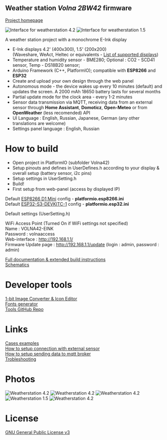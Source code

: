 ## Weather station *Volna 2BW42* firmware

[Project homepage](https://42volna.ru/)

![Interface for weatherstation 4.2](_ImagesSrc/previews/ui1.png)
![Interface for weatherstation 1.5](_ImagesSrc/previews/ui3.png)

A weather station project with a monochrome E-Ink display

- E-Ink displays 4.2' (400x300), 1.5' (200x200)  
  (Waveshare, WeAct, Heltec or equivalents - [List of supported displays](https://42volna.ru/displays/))
- Temperature and humidity sensor - BME280; Optional : CO2 - SCD41 sensor, Temp - DS18B20 sensor;
- Arduino Framework (C++, PlatformIO); compatible with **ESP8266** and **ESP32**
- Create and upload your own design through the web panel
- Autonomous mode - the device wakes up every 10 minutes (default) and updates the screen. A 2000 mAh 18650 battery lasts for several months
- Partial update mode for the clock area - every 1-2 minutes
- Sensor data transmission via MQTT, receiving data from an external sensor through **Home Assistant**, **Domoticz**, **Open-Meteo** or from **OpenWeather** (less recomended) API
- UI Language : English, Russian, Japanese, German (any other translations are welcome)
- Settings panel language : English, Russian

# How to build

- Open project in PlatformIO (subfolder Volna42)
- Setup pinouts and defines in UserDefines.h according to your display & overall setup (battery sensor, i2c pins)
- Setup settings in UserSetting.h
- Build!
- First setup from web-panel (access by displayed IP) 

Default [ESP8266 D1 Mini](https://docs.platformio.org/en/latest/boards/espressif8266/d1_mini_lite.html) config - **platformio.esp8266.ini**  
Default [ESP32-S3-DEVKITC-1](https://docs.platformio.org/en/latest/boards/espressif32/esp32-s3-devkitc-1.html) config - **platformio.esp32.ini**

Default settings (UserSetting.h)

WiFi Access Point (Turned On if WiFi settings not specified)  
Name : VOLNA42-EINK  
Password : volnaaccess  
Web-interface : http://192.168.1.1/  
Firmware Update page : http://192.168.1.1/update (login : admin, password : admin)  

[Full documentation & extended build instructions](https://42volna.ru/instructions/)  
[Schematics](https://42volna.ru/scheme/)

# Developer tools 

[1-bit Image Converter & Icon Editor](https://42volna.ru/tools/glypheditor)  
[Fonts generator](https://42volna.ru/tools/fontconverter)  
[Tools GitHub Repo](https://github.com/NC22/Volna42BW-Tools)  

# Links

[Cases examples](https://42volna.ru/boxes/)  
[How to setup connection with external sensor](https://42volna.ru/instructions/external)  
[How to setup sending data to mqtt broker](https://42volna.ru/instructions/mqtt)  
[Trobleshooting](https://42volna.ru/instructions/issues)  

# Photos

![Weatherstation 4.2](_ImagesSrc/previews/2.png)
![Weatherstation 4.2](_ImagesSrc/previews/3.jpg)
![Weatherstation 4.2](_ImagesSrc/previews/5.jpg)
![Weatherstation 1.5](_ImagesSrc/previews/3.png)
![Weatherstation 4.2](_ImagesSrc/previews/1.png)
# License

[GNU General Public License v3](http://www.gnu.org/licenses/gpl.html)